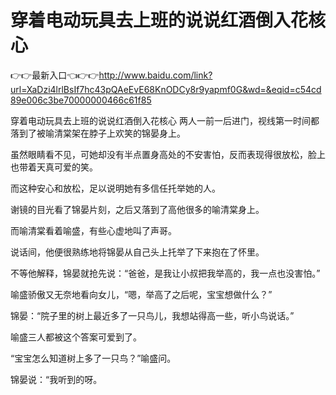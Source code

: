 # 穿着电动玩具去上班的说说红酒倒入花核心

👉👉最新入口👈👉👉http://www.baidu.com/link?url=XaDzi4lrlBsIf7hc43pQAeEvE68KnODCy8r9yapmf0G&wd=&eqid=c54cd89e006c3be70000000466c61f85

穿着电动玩具去上班的说说红酒倒入花核心
两人一前一后进门，视线第一时间都落到了被喻清棠架在脖子上欢笑的锦晏身上。

虽然眼睛看不见，可她却没有半点置身高处的不安害怕，反而表现得很放松，脸上也带着天真可爱的笑。

而这种安心和放松，足以说明她有多信任托举她的人。

谢镜的目光看了锦晏片刻，之后又落到了高他很多的喻清棠身上。

而喻清棠看着喻盛，有些心虚地叫了声哥。

说话间，他便很熟练地将锦晏从自己头上托举了下来抱在了怀里。

不等他解释，锦晏就抢先说：“爸爸，是我让小叔把我举高的，我一点也没害怕。”

喻盛骄傲又无奈地看向女儿，“嗯，举高了之后呢，宝宝想做什么？”

锦晏：“院子里的树上最近多了一只鸟儿，我想站得高一些，听小鸟说话。”

喻盛三人都被这个答案可爱到了。

“宝宝怎么知道树上多了一只鸟？”喻盛问。

锦晏说：“我听到的呀。
